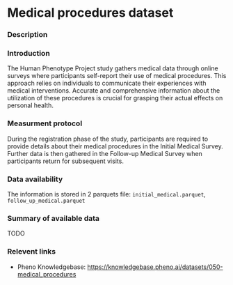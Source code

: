 # Medical procedures dataset

### Description

### Introduction

The Human Phenotype Project study gathers medical data through online surveys where participants self-report their use of medical procedures. This approach relies on individuals to communicate their experiences with medical interventions. Accurate and comprehensive information about the utilization of these procedures is crucial for grasping their actual effects on personal health.

### Measurment protocol <!-- long measurment protocol for the data browser -->

During the registration phase of the study, participants are required to provide details about their medical procedures in the Initial Medical Survey. Further data is then gathered in the Follow-up Medical Survey when participants return for subsequent visits.

### Data availability <!-- for the example notebooks -->

The information is stored in 2 parquets file: `initial_medical.parquet`, `follow_up_medical.parquet`

### Summary of available data <!-- for the data browser -->

TODO

### Relevent links

* Pheno Knowledgebase: https://knowledgebase.pheno.ai/datasets/050-medical_procedures